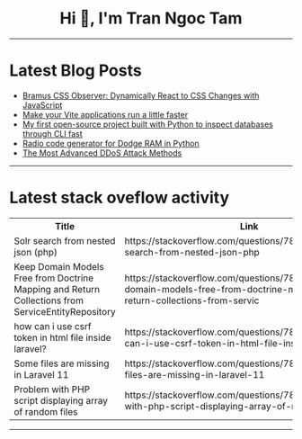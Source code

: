 <h1 align="center">Hi 👋, I'm Tran Ngoc Tam</h1>

---

# Latest Blog Posts 
<!-- BLOG-POST-LIST:START -->
- [Bramus CSS Observer: Dynamically React to CSS Changes with JavaScript](https://dev.to/rajeshkumaryadavdotcom/bramus-css-observer-dynamically-react-to-css-changes-with-javascript-24k1)
- [Make your Vite applications run a little faster](https://dev.to/modyqyw/make-your-vite-applications-run-a-little-faster-5bp7)
- [My first open-source project built with Python to inspect databases through CLI fast](https://dev.to/evangelosmeklis/my-first-open-source-project-built-with-python-to-inspect-databases-through-cli-fast-5d31)
- [Radio code generator for Dodge RAM in Python](https://dev.to/pelock/radio-code-generator-for-dodge-ram-in-python-lda)
- [The Most Advanced DDoS Attack Methods](https://dev.to/saman_sardari_22e7e9081be/the-most-advanced-ddos-attack-methods-3n6c)
<!-- BLOG-POST-LIST:END -->

---

# Latest stack oveflow activity
<table>
  <tr><th>Title</th><th>Link</th></tr>
  <!-- STACKOVERFLOW:START --><tr><td>Solr search from nested json &lpar;php&rpar;</td><td>https://stackoverflow.com/questions/78984699/solr-search-from-nested-json-php</td></tr><tr><td>Keep Domain Models Free from Doctrine Mapping and Return Collections from ServiceEntityRepository</td><td>https://stackoverflow.com/questions/78984690/keep-domain-models-free-from-doctrine-mapping-and-return-collections-from-servic</td></tr><tr><td>how can i use csrf token in html file inside laravel?</td><td>https://stackoverflow.com/questions/78984534/how-can-i-use-csrf-token-in-html-file-inside-laravel</td></tr><tr><td>Some files are missing in Laravel 11</td><td>https://stackoverflow.com/questions/78984116/some-files-are-missing-in-laravel-11</td></tr><tr><td>Problem with PHP script displaying array of random files</td><td>https://stackoverflow.com/questions/78984024/problem-with-php-script-displaying-array-of-random-files</td></tr><!-- STACKOVERFLOW:END -->
</table>

---


